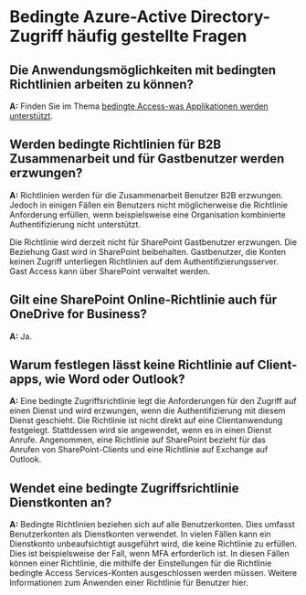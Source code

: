 <properties
    pageTitle="Bedingte Azure-Active Directory-Zugriff häufig gestellte Fragen zu | Microsoft Azure"
    description="Häufig gestellte Fragen zur bedingten Zugriff "
    services="active-directory"
    documentationCenter=""
    authors="MarkusVi"
    manager="femila"
    editor=""/>

<tags
    ms.service="active-directory"
    ms.workload="identity"
    ms.tgt_pltfrm="na"
    ms.devlang="na"
    ms.topic="article"
    ms.date="10/20/2016"
    ms.author="markvi"/>

# <a name="azure-active-directory-conditional-access-faq"></a>Bedingte Azure-Active Directory-Zugriff häufig gestellte Fragen

## <a name="which-applications-work-with-conditional-access-policies"></a>Die Anwendungsmöglichkeiten mit bedingten Richtlinien arbeiten zu können?

**A:** Finden Sie im Thema [bedingte Access-was Applikationen werden unterstützt](active-directory-conditional-access-supported-apps.md).

## <a name="are-conditional-access-policies-enforced-for-b2b-collaboration-and-guest-users"></a>Werden bedingte Richtlinien für B2B Zusammenarbeit und für Gastbenutzer werden erzwungen?

**A:** Richtlinien werden für die Zusammenarbeit Benutzer B2B erzwungen. Jedoch in einigen Fällen ein Benutzers nicht möglicherweise die Richtlinie Anforderung erfüllen, wenn beispielsweise eine Organisation kombinierte Authentifizierung nicht unterstützt. 

Die Richtlinie wird derzeit nicht für SharePoint Gastbenutzer erzwungen. Die Beziehung Gast wird in SharePoint beibehalten. Gastbenutzer, die Konten keinen Zugriff unterliegen Richtlinien auf dem Authentifizierungsserver. Gast Access kann über SharePoint verwaltet werden.

## <a name="does-a-sharepoint-online-policy-also-apply-to-onedrive-for-business"></a>Gilt eine SharePoint Online-Richtlinie auch für OneDrive for Business?

**A:** Ja.
 
## <a name="why-cant-i-set-a-policy-on-client-apps-like-word-or-outlook"></a>Warum festlegen lässt keine Richtlinie auf Client-apps, wie Word oder Outlook?

**A:** Eine bedingte Zugriffsrichtlinie legt die Anforderungen für den Zugriff auf einen Dienst und wird erzwungen, wenn die Authentifizierung mit diesem Dienst geschieht. Die Richtlinie ist nicht direkt auf eine Clientanwendung festgelegt. Stattdessen wird sie angewendet, wenn es in einen Dienst Anrufe. Angenommen, eine Richtlinie auf SharePoint bezieht für das Anrufen von SharePoint-Clients und eine Richtlinie auf Exchange auf Outlook.


## <a name="does-a-conditional-access-policy-apply-to-service-accounts"></a>Wendet eine bedingte Zugriffsrichtlinie Dienstkonten an?

**A:** Bedingte Richtlinien beziehen sich auf alle Benutzerkonten. Dies umfasst Benutzerkonten als Dienstkonten verwendet. In vielen Fällen kann ein Dienstkonto unbeaufsichtigt ausgeführt wird, die keine Richtlinie zu erfüllen. Dies ist beispielsweise der Fall, wenn MFA erforderlich ist. In diesen Fällen können einer Richtlinie, die mithilfe der Einstellungen für die Richtlinie bedingte Access Services-Konten ausgeschlossen werden müssen. Weitere Informationen zum Anwenden einer Richtlinie für Benutzer hier.

